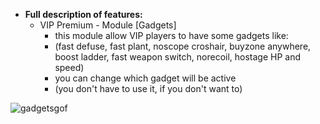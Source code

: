   * **Full description of features:**   
     - VIP Premium - Module [Gadgets]
        - this module allow VIP players to have some gadgets like: 
        - (fast defuse, fast plant, noscope croshair, buyzone anywhere, boost ladder, fast weapon switch, norecoil, hostage HP and speed)
        - you can change which gadget will be active
        - (you don't have to use it, if you don't want to)

![gadgetsgof](https://user-images.githubusercontent.com/64224908/124896459-bb6a3b80-dfdd-11eb-86a5-507db8475fec.gif)
